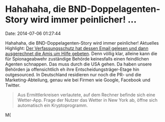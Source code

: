 Hahahaha, die BND-Doppelagenten-Story wird immer peinlicher! \...
=================================================================

Date: 2014-07-06 01:27:44

Hahahaha, die BND-Doppelagenten-Story wird immer peinlicher! Aktuelles
Highlight: [Der Verfassungsschutz hat dessen Email gelesen und dann
ausgerechnet die Amis um Hilfe
gebeten](http://spiegel.de/article.do?id=979416). Denn völlig klar,
alleine kann die für Spionageabwehr zuständige Behörde keinesfalls einen
feindlichen Agenten schnappen. Das muss durch die USA gehen. Da haben
unsere Behörden ja offensichtlich eh ihre Entscheidungsträger-Etage hin
outgesourced. In Deutschland residieren nur noch die PR- und die
Marketing-Abteilung, genau wie bei Firmen wie Google, Facebook und
Twitter.

> Aus Ermittlerkreisen verlautete, auf dem Rechner befinde sich eine
> Wetter-App. Frage der Nutzer das Wetter in New York ab, öffne sich
> automatisch ein Kryptoprogramm.

M(
